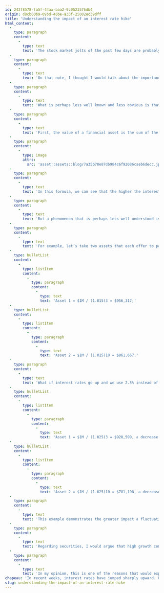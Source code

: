 ```yaml
---
id: 242f8578-fa5f-44aa-baa2-9c0523576db4
origin: d8cb60b9-09bd-46be-a33f-25002ec39dff
title: 'Understanding the impact of an interest rate hike'
html_content:
  -
    type: paragraph
    content:
      -
        type: text
        text: 'The stock market jolts of the past few days are probably linked to these interest rate hikes.'
  -
    type: paragraph
    content:
      -
        type: text
        text: 'On that note, I thought I would talk about the importance of long-term interest rates in valuing stocks. For, it bears repeating, the valuation of any financial asset, from works of art to bonds to real estate, depends on the general level of interest rates. The higher the interest rates, the lower the value of assets and vice versa.'
  -
    type: paragraph
    content:
      -
        type: text
        text: 'What is perhaps less well known and less obvious is that not all securities are necessarily affected equally by a rise in interest rates.'
  -
    type: paragraph
    content:
      -
        type: text
        text: 'First, the value of a financial asset is the sum of the future cash flows that this asset will generate during its "life", each of these flows being discounted at its net present value. The formula is as follows:'
  -
    type: paragraph
    content:
      -
        type: image
        attrs:
          src: 'asset::assets::blog/7a35b70e87db984c6f92086caeb6decc.jpg'
  -
    type: paragraph
    content:
      -
        type: text
        text: 'In this formula, we can see that the higher the interest rate (i) used to discount cash flows (CF), the more the net present value (NPV) decreases.'
  -
    type: paragraph
    content:
      -
        type: text
        text: 'But a phenomenon that is perhaps less well understood is that the further a flow (CF) is into the future, the more a change in interest rates will have an impact on its present value.'
  -
    type: paragraph
    content:
      -
        type: text
        text: 'For example, let’s take two assets that each offer to pay $1 million in the future; the first asset will pay it in three years, the second in 10 years. If we applied an annual interest rate of 1.5% to these two assets, this is the value we would get:'
  -
    type: bulletList
    content:
      -
        type: listItem
        content:
          -
            type: paragraph
            content:
              -
                type: text
                text: 'Asset 1 = $1M / (1.015)3 = $956,317;'
  -
    type: bulletList
    content:
      -
        type: listItem
        content:
          -
            type: paragraph
            content:
              -
                type: text
                text: 'Asset 2 = $1M / (1.015)10 = $861,667.'
  -
    type: paragraph
    content:
      -
        type: text
        text: 'What if interest rates go up and we use 2.5% instead of 1.5%? Of course, the value of each asset would go down, but which one would go down the most? Here is the answer:'
  -
    type: bulletList
    content:
      -
        type: listItem
        content:
          -
            type: paragraph
            content:
              -
                type: text
                text: 'Asset 1 = $1M / (1.025)3 = $928,599, a decrease of 2.9% from the previous example;'
  -
    type: bulletList
    content:
      -
        type: listItem
        content:
          -
            type: paragraph
            content:
              -
                type: text
                text: 'Asset 2 = $1M / (1.025)10 = $781,198, a decrease of 9.3% from the previous example.'
  -
    type: paragraph
    content:
      -
        type: text
        text: 'This example demonstrates the greater impact a fluctuation in interest rates has on longer-term assets. This is why the value of a 30-year bond fluctuates much more than that of a five-year bond. This is also the reason why the securities of publicly traded companies, which are also long-term assets, can be significantly affected by increases and decreases in rates.'
  -
    type: paragraph
    content:
      -
        type: text
        text: 'Regarding securities, I would argue that high growth companies, as well as those that offer hope of future profits but are not yet profitable, will be even more affected by a rise in interest rates than mature companies whose growth is not very fast but are already very profitable. In the first case, the profits are relatively much more distant in time than in the second case.'
  -
    type: paragraph
    content:
      -
        type: text
        text: 'In my opinion, this is one of the reasons that would explain the fact that it was the unprofitable, start-up or high-growth companies that performed best on the stock market in recent months: interest rates had fallen significantly at the start of the pandemic and in the months following the first wave. In theory, the recent rate hike should have a similar opposite effect. I think this is a warning to investors who own start-up stocks or stocks that are not yet profitable.'
chapeau: 'In recent weeks, interest rates have jumped sharply upward. For example, in Canada, the 10-year government bond rate is currently 1.47%. You will tell me that it is still very low. But everything is relative in this world and the recent rate is more than twice that of last January (0.68%). In the United States, it is much the same phenomenon: the 10-year government bond rate is close to 1.55% compared to 0.92% at the beginning of January and 0.64% at the beginning of last September.'
slug: understanding-the-impact-of-an-interest-rate-hike
---
```

